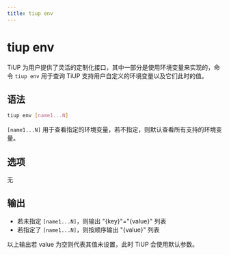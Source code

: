 ```yaml
---
title: tiup env
---
```


# tiup env

TiUP 为用户提供了灵活的定制化接口，其中一部分是使用环境变量来实现的，命令 `tiup env` 用于查询 TiUP 支持用户自定义的环境变量以及它们此时的值。

## 语法

```sh
tiup env [name1...N]
```

`[name1...N]` 用于查看指定的环境变量，若不指定，则默认查看所有支持的环境变量。

## 选项

无

## 输出

- 若未指定 `[name1...N]`，则输出 "{key}"="{value}" 列表
- 若指定了 `[name1...N]`，则按顺序输出 "{value}" 列表

以上输出若 value 为空则代表其值未设置，此时 TiUP 会使用默认参数。
